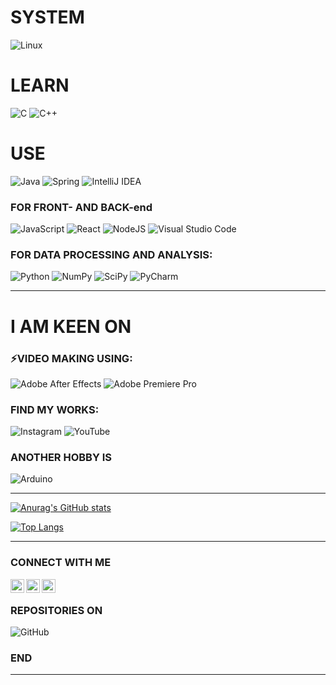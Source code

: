 <!--
**ankoz2000/ankoz2000** is a ✨ _special_ ✨ repository because its `README.md` (this file) appears on your GitHub profile.

Here are some ideas to get you started:

- 🔭 I’m currently working on ...
- 🌱 I’m currently learning ...
- 👯 I’m looking to collaborate on ...
- 🤔 I’m looking for help with ...
- 💬 Ask me about ...
- 📫 How to reach me: ...
- 😄 Pronouns: ...
- ⚡ Fun fact: ...
-->
[youtube]: https://www.youtube.com/channel/UCWmo18QpVkz3vMPSQNGTp2g
[vk]: https://vk.com/ankoz2000
[instagramm]: https://www.instagram.com/ankozdrum_m43/
# SYSTEM
![Linux](https://img.shields.io/badge/Linux-FCC624?style=for-the-badge&logo=linux&logoColor=black)

# LEARN
![C](https://img.shields.io/badge/c-%2300599C.svg?style=for-the-badge&logo=c&logoColor=white)
![C++](https://img.shields.io/badge/c++-%2300599C.svg?style=for-the-badge&logo=c%2B%2B&logoColor=white)

# USE
![Java](https://img.shields.io/badge/java-%23ED8B00.svg?style=for-the-badge&logo=java&logoColor=white)
![Spring](https://img.shields.io/badge/spring-%236DB33F.svg?style=for-the-badge&logo=spring&logoColor=white)
![IntelliJ IDEA](https://img.shields.io/badge/IntelliJIDEA-000000.svg?style=for-the-badge&logo=intellij-idea&logoColor=white)
### FOR FRONT- AND BACK-end
![JavaScript](https://img.shields.io/badge/javascript-%23323330.svg?style=for-the-badge&logo=javascript&logoColor=%23F7DF1E)
![React](https://img.shields.io/badge/react-%2320232a.svg?style=for-the-badge&logo=react&logoColor=%2361DAFB)
![NodeJS](https://img.shields.io/badge/node.js-6DA55F?style=for-the-badge&logo=node.js&logoColor=white)
![Visual Studio Code](https://img.shields.io/badge/Visual%20Studio%20Code-0078d7.svg?style=for-the-badge&logo=visual-studio-code&logoColor=white)

### FOR DATA PROCESSING AND ANALYSIS:
![Python](https://img.shields.io/badge/python-3670A0?style=for-the-badge&logo=python&logoColor=ffdd54)
![NumPy](https://img.shields.io/badge/numpy-%23013243.svg?style=for-the-badge&logo=numpy&logoColor=white)
![SciPy](https://img.shields.io/badge/SciPy-%230C55A5.svg?style=for-the-badge&logo=scipy&logoColor=%white)
![PyCharm](https://img.shields.io/badge/pycharm-143?style=for-the-badge&logo=pycharm&logoColor=black&color=black&labelColor=green)

***

# I AM KEEN ON
### ⚡VIDEO MAKING USING:
![Adobe After Effects](https://img.shields.io/badge/Adobe%20After%20Effects-9999FF.svg?style=for-the-badge&logo=Adobe%20After%20Effects&logoColor=white)
![Adobe Premiere Pro](https://img.shields.io/badge/Adobe%20Premiere%20Pro-9999FF.svg?style=for-the-badge&logo=Adobe%20Premiere%20Pro&logoColor=white)
### FIND MY WORKS:
![Instagram](https://img.shields.io/badge/<@ankozdrum_m43>-%23E4405F.svg?style=for-the-badge&logo=Instagram&logoColor=white)
![YouTube](https://img.shields.io/badge/<devInside>-%23FF0000.svg?style=for-the-badge&logo=YouTube&logoColor=white)

### ANOTHER HOBBY IS
![Arduino](https://img.shields.io/badge/-Arduino-00979D?style=for-the-badge&logo=Arduino&logoColor=white)
***

[![Anurag's GitHub stats](https://github-readme-stats.vercel.app/api?username=ankoz2000&hide=stars,prs,issues&show_icons=true&theme=tokyonight)](https://github.com/anuraghazra/github-readme-stats)

[![Top Langs](https://github-readme-stats.vercel.app/api/top-langs/?username=ankoz2000&layout=compact&theme=tokyonight)](https://github.com/anuraghazra/github-readme-stats)

---
### CONNECT WITH ME
[<img align="left" altr="YouTube" width="22px" src="https://cdn.jsdelivr.net/npm/simple-icons@5.12.0/icons/youtube.svg" />][youtube]
[<img align="left" altr="VK" width="22px" src="https://cdn.jsdelivr.net/npm/simple-icons@5.12.0/icons/vk.svg" />][vk]
[<img align="left" altr="I" width="22px" src="https://cdn.jsdelivr.net/npm/simple-icons@5.12.0/icons/instagram.svg" />][instagramm]

</br>

### REPOSITORIES ON 
![GitHub](https://img.shields.io/badge/github-%23121011.svg?style=for-the-badge&logo=github&logoColor=white)
### END
***
